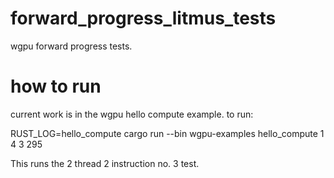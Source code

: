 # forward_progress_litmus_tests
wgpu forward progress tests. 

# how to run
current work is in the wgpu hello compute example. to run: 

RUST_LOG=hello_compute cargo run --bin wgpu-examples hello_compute 1 4 3 295

This runs the 2 thread 2 instruction no. 3 test.
